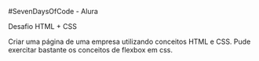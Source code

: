 #SevenDaysOfCode - Alura

Desafio HTML + CSS

Criar uma página de uma empresa utilizando conceitos HTML e CSS.
Pude exercitar bastante os conceitos de flexbox em css.

